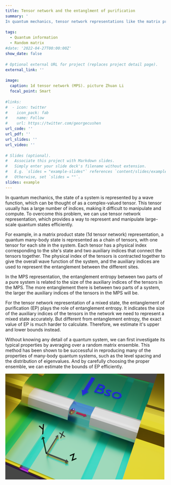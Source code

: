 ```yaml
---
title: Tensor network and the entanglment of purification
summary: '
In quantum mechanics, tensor network representations like the matrix product state (MPS) simplify the handling of complex wave functions by breaking them down into a series of linked tensors, each representing a system site. These tensors use auxiliary indices to represent entanglement, with more entangled systems requiring larger indices. For mixed states, the entanglement of purification (EP) indicates the necessary size of auxiliary indices for accurate representation, but is challenging to calculate precisely, so estimates of its bounds are used instead.'

tags:
  - Quantum information
  - Random matrix
#date: '2022-04-27T00:00:00Z'
show_date: false

# Optional external URL for project (replaces project detail page).
external_link: ''

image:
  caption: 1d tensor network (MPS). picture Zhuan Li
  focal_point: Smart

#links:
#  - icon: twitter
#    icon_pack: fab
#    name: Follow
#    url: https://twitter.com/georgecushen
url_code: ''
url_pdf: ''
url_slides: ''
url_video: ''

# Slides (optional).
#   Associate this project with Markdown slides.
#   Simply enter your slide deck's filename without extension.
#   E.g. `slides = "example-slides"` references `content/slides/example-slides.md`.
#   Otherwise, set `slides = ""`.
slides: example
---
```


In quantum mechanics, the state of a system is represented by a wave function, which can be thought of as a complex-valued tensor. This tensor usually has a large number of indices, making it difficult to manipulate and compute. To overcome this problem, we can use tensor network representation, which provides a way to represent and manipulate large-scale quantum states efficiently.

For example, in a matrix product state (1d tensor network) representation, a quantum many-body state is represented as a chain of tensors, with one tensor for each site in the system. Each tensor has a physical index corresponding to the site's state and two auxiliary indices that connect the tensors together. The physical index of the tensors is contracted together to give the overall wave function of the system, and the auxiliary indices are used to represent the entanglement between the different sites.

In the MPS representation, the entanglement entropy between two parts of a pure system is related to the size of the auxiliary indices of the tensors in the MPS. The more entanglement there is between two parts of a system, the larger the auxiliary indices of the tensors in the MPS will be.

For the tensor network representation of a mixed state, the entanglement of purification (EP) plays the role of entanglement entropy. It indicates the size of the auxiliary indices of the tensors in the network we need to represent a mixed state accurately. But different from entanglement entropy, the exact value of EP is much harder to calculate. Therefore, we estimate it's upper and lower bounds instead.

Without knowing any detail of a quantum system, we can first investigate its typical properties by averaging over a random matrix ensemble. This method has been shown to be successful in reproducing many of the properties of many-body quantum systems, such as the level spacing and the distribution of eigenvalues. And by carefully choosing the proper ensemble, we can estimate the bounds of EP efficiently.



![Example Image](featured2.png)

